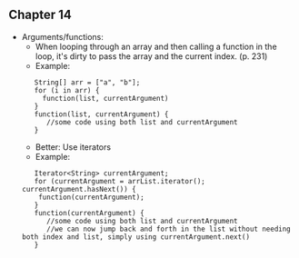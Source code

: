 ## Chapter 14

* Arguments/functions: 
  * When looping through an array and then calling a function in the loop, it's dirty to pass the array and the current index. (p. 231)
  * Example: 
  ```int currentArgument = 0;
     String[] arr = ["a", "b"];
     for (i in arr) {
       function(list, currentArgument)
     }
     function(list, currentArgument) {
        //some code using both list and currentArgument
     }
  ```
  * Better: Use iterators
  * Example:
  ```List<String> arrList = new List<>();
     Iterator<String> currentArgument;
     for (currentArgument = arrList.iterator(); currentArgument.hasNext()) {
      function(currentArgument); 
     }
     function(currentArgument) {
        //some code using both list and currentArgument
        //we can now jump back and forth in the list without needing both index and list, simply using currentArgument.next()
     }
